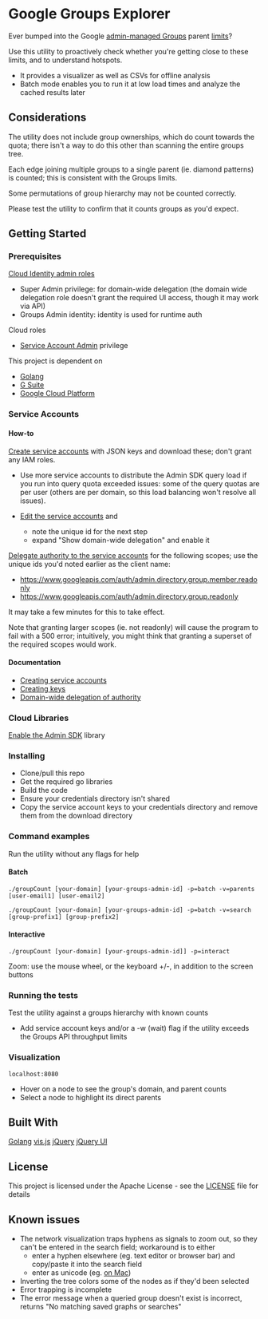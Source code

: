 # Google Groups Explorer

Ever bumped into the Google [admin-managed Groups](https://support.google.com/a/answer/33343) parent [limits](https://support.google.com/a/answer/6099642?hl=en#membershiplimits)?

Use this utility to proactively check whether you're getting close to these limits, and to understand hotspots.

- It provides a visualizer as well as CSVs for offline analysis
- Batch mode enables you to run it at low load times and analyze the cached results later

## Considerations

The utility does not include group ownerships, which do count towards the quota; there isn't a way to do this other than scanning the entire groups tree.  

Each edge joining multiple groups to a single parent (ie. diamond patterns) is counted; this is consistent with the Groups limits.

Some permutations of group hierarchy may not be counted correctly.

Please test the utility to confirm that it counts groups as you'd expect.


## Getting Started

### Prerequisites

[Cloud Identity admin roles](https://support.google.com/a/answer/2405986?hl=en)

- Super Admin privilege: for domain-wide delegation (the domain wide delegation role doesn't grant the required UI access, though it may work via API)
- Groups Admin identity: identity is used for runtime auth

Cloud roles

- [Service Account Admin](https://support.google.com/a/answer/2405986?hl=en) privilege

This project is dependent on 

- [Golang](https://golang.org/)
- [G Suite](https://gsuite.google.com/)
- [Google Cloud Platform](https://cloud.google.com/)


### Service Accounts
#### How-to
[Create service accounts](https://cloud.google.com/console/iam-admin/serviceaccounts) with JSON keys and download these; don't grant any IAM roles.

- Use more service accounts to distribute the Admin SDK query load if you run into query quota exceeded issues: some of the query quotas are per user (others are per domain, so this load balancing won't resolve all issues).

- [Edit the service accounts](https://cloud.google.com/console/iam-admin/serviceaccounts/details/) and 
    - note the unique id for the next step
    - expand "Show domain-wide delegation" and enable it


[Delegate authority to the service accounts](https://admin.google.com/AdminHome?chromeless=1#OGX:ManageOauthClients) for the following scopes; use the unique ids you'd noted earlier as the client name:

- https://www.googleapis.com/auth/admin.directory.group.member.readonly
- https://www.googleapis.com/auth/admin.directory.group.readonly

It may take a few minutes for this to take effect.

Note that granting larger scopes (ie. not readonly) will cause the program to fail with a 500 error; intuitively, you might think that granting a superset of the required scopes would work.

#### Documentation
- [Creating service accounts](https://cloud.google.com/iam/docs/creating-managing-service-accounts#creating)
- [Creating keys](https://cloud.google.com/iam/docs/creating-managing-service-account-keys)
- [Domain-wide delegation of authority](https://developers.google.com/admin-sdk/directory/v1/guides/delegation)


### Cloud Libraries
[Enable the Admin SDK](https://console.cloud.google.com/apis/library/admin.googleapis.com) library


### Installing

- Clone/pull this repo
- Get the required go libraries
- Build the code
- Ensure your credentials directory isn't shared
- Copy the service account keys to your credentials directory and remove them from the download directory

### Command examples
Run the utility without any flags for help

#### Batch
```
./groupCount [your-domain] [your-groups-admin-id] -p=batch -v=parents [user-email1] [user-email2]
```
```
./groupCount [your-domain] [your-groups-admin-id] -p=batch -v=search [group-prefix1] [group-prefix2]
```

#### Interactive
```
./groupCount [your-domain] [your-groups-admin-id]] -p=interact
```
Zoom: use the mouse wheel, or the keyboard +/-, in addition to the screen buttons

### Running the tests

Test the utility against a groups hierarchy with known counts

- Add service account keys and/or a -w (wait) flag if the utility exceeds the Groups API throughput limits

### Visualization
```
localhost:8080
```
- Hover on a node to see the group's domain, and parent counts
- Select a node to highlight its direct parents


## Built With

[Golang](https://golang.org/)
[vis.js](https://visjs.org/)
[jQuery](https://jquery.com/)
[jQuery UI](http://jqueryui.com)

## License

This project is licensed under the Apache License - see the [LICENSE](LICENSE) file for details

## Known issues

- The network visualization traps hyphens as signals to zoom out, so they can't be entered in the search field; workaround is to either 
    - enter a hyphen elsewhere (eg. text editor or browser bar) and copy/paste it into the search field
    - enter as unicode (eg. [on Mac](https://apple.stackexchange.com/questions/339738/how-do-you-type-a-character-with-its-ascii-code))
- Inverting the tree colors some of the nodes as if they'd been selected
- Error trapping is incomplete
- The error message when a queried group doesn't exist is incorrect, returns "No matching saved graphs or searches"
